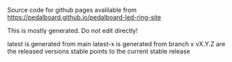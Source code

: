 Source code for github pages avalilable from https://pedalboard.github.io/pedalboard-led-ring-site

This is mostly generated. Do not edit directly!

latest is generated from main
latest-x is generated from branch x
vX.Y.Z are the released versions
stable points to the current stable release

